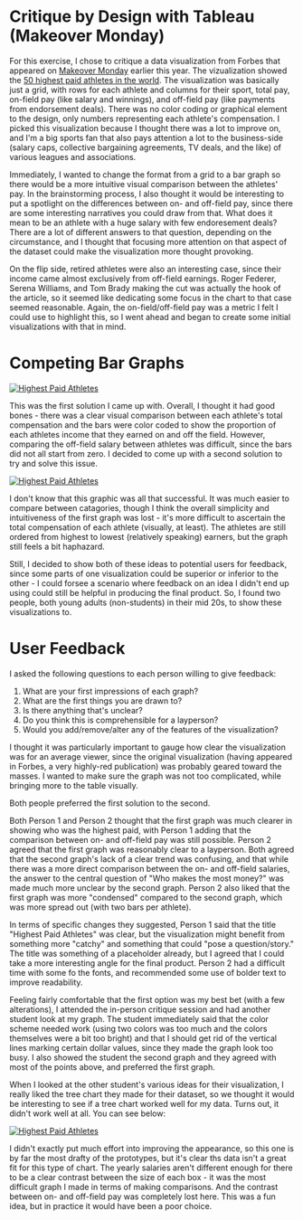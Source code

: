 # Critique by Design with Tableau (Makeover Monday)

For this exercise, I chose to critique a data visualization from Forbes that appeared on [Makeover Monday](https://makeovermonday.co.uk/) earlier this year. The vizualization showed the [50 highest paid athletes in the world](https://www.forbes.com/lists/athletes/?sh=6cc2c3a95b7e). The visualization was basically just a grid, with rows for each athlete and columns for their sport, total pay, on-field pay (like salary and winnings), and off-field pay (like payments from endorsement deals). There was no color coding or graphical element to the design, only numbers representing each athlete's compensation. I picked this visualization because I thought there was a lot to improve on, and I'm a big sports fan that also pays attention a lot to the business-side (salary caps, collective bargaining agreements, TV deals, and the like) of various leagues and associations.  

Immediately, I wanted to change the format from a grid to a bar graph so there would be a more intuitive visual comparison between the athletes' pay. In the brainstorming process, I also thought it would be interesting to put a spotlight on the differences between on- and off-field pay, since there are some interesting narratives you could draw from that. What does it mean to be an athlete with a huge salary with few endoresement deals? There are a lot of different answers to that question, depending on the circumstance, and I thought that focusing more attention on that aspect of the dataset could make the visualization more thought provoking. 

On the flip side, retired athletes were also an interesting case, since their income came almost exclusively from off-field earnings. Roger Federer, Serena Williams, and Tom Brady making the cut was actually the hook of the article, so it seemed like dedicating some focus in the chart to that case seemed reasonable. Again, the on-field/off-field pay was a metric I felt I could use to highlight this, so I went ahead and began to create some initial visualizations with that in mind.

# Competing Bar Graphs

<div class='tableauPlaceholder' id='viz1707265892124' style='position: relative'><noscript><a href='#'><img alt='Highest Paid Athletes ' src='https:&#47;&#47;public.tableau.com&#47;static&#47;images&#47;Id&#47;Ideas3-4_jredman&#47;Idea1&#47;1_rss.png' style='border: none' /></a></noscript><object class='tableauViz'  style='display:none;'><param name='host_url' value='https%3A%2F%2Fpublic.tableau.com%2F' /> <param name='embed_code_version' value='3' /> <param name='site_root' value='' /><param name='name' value='Ideas3-4_jredman&#47;Idea1' /><param name='tabs' value='no' /><param name='toolbar' value='yes' /><param name='static_image' value='https:&#47;&#47;public.tableau.com&#47;static&#47;images&#47;Id&#47;Ideas3-4_jredman&#47;Idea1&#47;1.png' /> <param name='animate_transition' value='yes' /><param name='display_static_image' value='yes' /><param name='display_spinner' value='yes' /><param name='display_overlay' value='yes' /><param name='display_count' value='yes' /><param name='language' value='en-US' /></object></div>                
<script type='text/javascript'>                    
  var divElement = document.getElementById('viz1707265892124');                    
  var vizElement = divElement.getElementsByTagName('object')[0];                    
  vizElement.style.width='100%';vizElement.style.height=(divElement.offsetWidth*0.75)+'px';                    
  var scriptElement = document.createElement('script');                    
  scriptElement.src = 'https://public.tableau.com/javascripts/api/viz_v1.js';                    
  vizElement.parentNode.insertBefore(scriptElement, vizElement);                
</script>

This was the first solution I came up with. Overall, I thought it had good bones - there was a clear visual comparison between each athlete's total compensation and the bars were color coded to show the proportion of each athletes income that they earned on and off the field. However, comparing the off-field salary between athletes was difficult, since the bars did not all start from zero. I decided to come up with a second solution to try and solve this issue.

<div class='tableauPlaceholder' id='viz1707266775580' style='position: relative'><noscript><a href='#'><img alt='Highest Paid Athletes ' src='https:&#47;&#47;public.tableau.com&#47;static&#47;images&#47;Id&#47;Ideas3-4_jredman&#47;Idea2&#47;1_rss.png' style='border: none' /></a></noscript><object class='tableauViz'  style='display:none;'><param name='host_url' value='https%3A%2F%2Fpublic.tableau.com%2F' /> <param name='embed_code_version' value='3' /> <param name='site_root' value='' /><param name='name' value='Ideas3-4_jredman&#47;Idea2' /><param name='tabs' value='no' /><param name='toolbar' value='yes' /><param name='static_image' value='https:&#47;&#47;public.tableau.com&#47;static&#47;images&#47;Id&#47;Ideas3-4_jredman&#47;Idea2&#47;1.png' /> <param name='animate_transition' value='yes' /><param name='display_static_image' value='yes' /><param name='display_spinner' value='yes' /><param name='display_overlay' value='yes' /><param name='display_count' value='yes' /><param name='language' value='en-US' /></object></div>                
<script type='text/javascript'>                    
  var divElement = document.getElementById('viz1707266775580');                    
  var vizElement = divElement.getElementsByTagName('object')[0];                    
  vizElement.style.width='100%';vizElement.style.height=(divElement.offsetWidth*0.75)+'px';                    
  var scriptElement = document.createElement('script');                    
  scriptElement.src = 'https://public.tableau.com/javascripts/api/viz_v1.js';                    
  vizElement.parentNode.insertBefore(scriptElement, vizElement);                
</script>

I don't know that this graphic was all that successful. It was much easier to compare between catagories, though I think the overall simplicity and intuitiveness of the first graph was lost - it's more difficult to ascertain the total compensation of each athlete (visually, at least). The athletes are still ordered from highest to lowest (relatively speaking) earners, but the graph still feels a bit haphazard.

Still, I decided to show both of these ideas to potential users for feedback, since some parts of one visualization could be superior or inferior to the other - I could forsee a scenario where feedback on an idea I didn't end up using could still be helpful in producing the final product. So, I found two people, both young adults (non-students) in their mid 20s, to show these visualizations to.

# User Feedback

I asked the following questions to each person willing to give feedback:

1. What are your first impressions of each graph?
2. What are the first things you are drawn to?
3. Is there anything that's unclear?
4. Do you think this is comprehensible for a layperson?
5. Would you add/remove/alter any of the features of the visualization?

I thought it was particularly important to gauge how clear the visualization was for an average viewer, since the original visualization (having appeared in Forbes, a very highly-red publication) was probably geared toward the masses. I wanted to make sure the graph was not too complicated, while bringing more to the table visually. 

Both people preferred the first solution to the second. 

Both Person 1 and Person 2 thought that the first graph was much clearer in showing who was the highest paid, with Person 1 adding that the comparison between on- and off-field pay was still possible. Person 2 agreed that the first graph was reasonably clear to a layperson. Both agreed that the second graph's lack of a clear trend was confusing, and that while there was a more direct comparison between the on- and off-field salaries, the answer to the central question of "Who makes the most money?" was made much more unclear by the second graph. Person 2 also liked that the first graph was more "condensed" compared to the second graph, which was more spread out (with two bars per athlete). 

In terms of specific changes they suggested, Person 1 said that the title "Highest Paid Athletes" was clear, but the visualization might benefit from something more "catchy" and something that could "pose a question/story." The title was something of a placeholder already, but I agreed that I could take a more interesting angle for the final product. Person 2 had a difficult time with some fo the fonts, and recommended some use of bolder text to improve readability. 

Feeling fairly comfortable that the first option was my best bet (with a few alterations), I attended the in-person critique session and had another student look at my graph. The student immediately said that the color scheme needed work (using two colors was too much and the colors themselves were a bit too bright) and that I should get rid of the vertical lines marking certain dollar values, since they made the graph look too busy. I also showed the student the second graph and they agreed with most of the points above, and preferred the first graph. 

When I looked at the other student's various ideas for their visualization, I really liked the tree chart they made for their dataset, so we thought it would be interesting to see if a tree chart worked well for my data. Turns out, it didn't work well at all. You can see below:

<div class='tableauPlaceholder' id='viz1707269754054' style='position: relative'><noscript><a href='#'><img alt='Highest Paid Athletes ' src='https:&#47;&#47;public.tableau.com&#47;static&#47;images&#47;Id&#47;Ideas3-4_jredman&#47;Idea3&#47;1_rss.png' style='border: none' /></a></noscript><object class='tableauViz'  style='display:none;'><param name='host_url' value='https%3A%2F%2Fpublic.tableau.com%2F' /> <param name='embed_code_version' value='3' /> <param name='site_root' value='' /><param name='name' value='Ideas3-4_jredman&#47;Idea3' /><param name='tabs' value='no' /><param name='toolbar' value='yes' /><param name='static_image' value='https:&#47;&#47;public.tableau.com&#47;static&#47;images&#47;Id&#47;Ideas3-4_jredman&#47;Idea3&#47;1.png' /> <param name='animate_transition' value='yes' /><param name='display_static_image' value='yes' /><param name='display_spinner' value='yes' /><param name='display_overlay' value='yes' /><param name='display_count' value='yes' /><param name='language' value='en-US' /></object></div>                
<script type='text/javascript'>                    
  var divElement = document.getElementById('viz1707269754054');                    
  var vizElement = divElement.getElementsByTagName('object')[0];                    
  vizElement.style.width='100%';vizElement.style.height=(divElement.offsetWidth*0.75)+'px';                    
  var scriptElement = document.createElement('script');                    
  scriptElement.src = 'https://public.tableau.com/javascripts/api/viz_v1.js';                    
  vizElement.parentNode.insertBefore(scriptElement, vizElement);                
</script>

I didn't exactly put much effort into improving the appearance, so this one is by far the most drafty of the prototypes, but it's clear ths data isn't a great fit for this type of chart. The yearly salaries aren't different enough for there to be a clear contrast between the size of each box - it was the most difficult graph I made in terms of making comparisons. And the contrast between on- and off-field pay was completely lost here. This was a fun idea, but in practice it would have been a poor choice.

